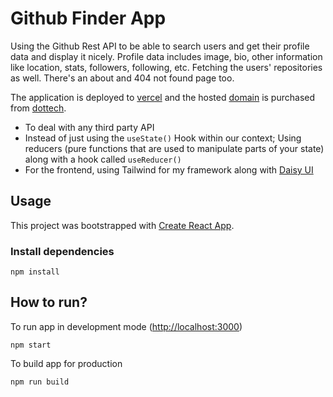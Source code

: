 # Github Finder App

Using the Github Rest API to be able to search users and get their profile data and display it nicely. Profile data includes image, bio, other information like location, stats, followers, following, etc. Fetching the users' repositories as well. There's an about and 404 not found page too. 

The application is deployed to [vercel](https://vercel.com/) and the hosted [domain](https://githubfinder.tech) is purchased from [dottech](https://get.tech).

- To deal with any third party API
- Instead of just using the `useState()` Hook within our context; Using reducers (pure functions that are used to manipulate parts of your state) along with a hook called `useReducer()`
- For the frontend, using Tailwind for my framework along with [Daisy UI](https://daisyui.com/)

## Usage

This project was bootstrapped with [Create React App](https://github.com/facebook/create-react-app).

### Install dependencies

```
npm install
```

## How to run?

To run app in development mode ([http://localhost:3000](http://localhost:3000))

```
npm start
```

To build app for production

```
npm run build
```


